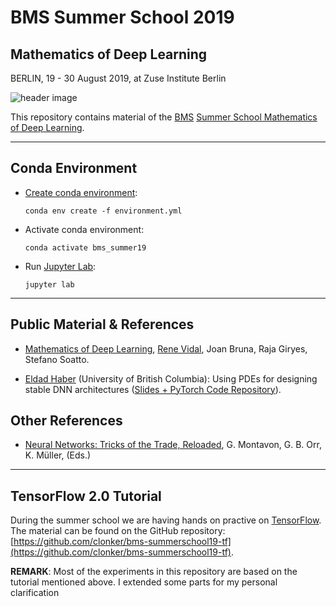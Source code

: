 # BMS Summer School 2019
## Mathematics of Deep Learning

BERLIN, 19 - 30 August 2019, at Zuse Institute Berlin

![header image](https://www.math-berlin.de/images/summerschool/Summer_School2019.png)

This repository contains material of the [BMS](https://www.math-berlin.de/) [Summer School Mathematics of Deep Learning](https://www.math-berlin.de/).

---
## Conda Environment

- [Create conda environment](https://docs.conda.io/projects/conda/en/latest/user-guide/tasks/manage-environments.html):

  `conda env create -f environment.yml`

- Activate conda environment:

  `conda activate bms_summer19`

- Run [Jupyter Lab](https://jupyterlab.readthedocs.io/en/stable/index.html#):

  `jupyter lab`
  
---
## Public Material & References

- [Mathematics of Deep Learning](https://arxiv.org/abs/1712.04741), [Rene Vidal](http://cis.jhu.edu/~rvidal/), Joan Bruna, Raja Giryes, Stefano Soatto.
  
- [Eldad Haber](https://eldad-haber.webnode.com/) (University of British Columbia): Using PDEs for designing stable DNN architectures ([Slides + PyTorch Code Repository](https://github.com/eldadHaber/CompAI)).

## Other References 

- [Neural Networks: Tricks of the Trade, Reloaded](https://www.springer.com/gp/book/9783642352881), G. Montavon, G. B. Orr, K. Müller, (Eds.)

---
## TensorFlow 2.0 Tutorial

During the summer school we are having hands on practive on [TensorFlow](https://www.tensorflow.org). The material can be found on the GitHub repository: [https://github.com/clonker/bms-summerschool19-tf](https://github.com/clonker/bms-summerschool19-tf). 

**REMARK**: Most of the experiments in this repository are based on the tutorial mentioned above. I extended some parts for my personal clarification

